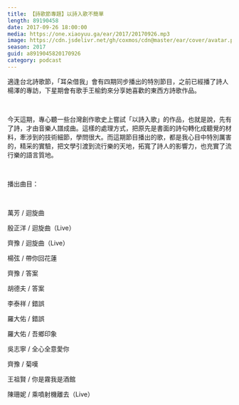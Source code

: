 ```yaml
---
title: 【詩歌節專題】以詩入歌不簡單
length: 89190458
date: 2017-09-26 18:00:00
media: https://one.xiaoyuu.ga/ear/2017/20170926.mp3
image: https://cdn.jsdelivr.net/gh/coxmos/cdn@master/ear/cover/avatar.png
season: 2017
guid: a8919045820170926
category: podcast
---
```


<p>適逢台北詩歌節，「耳朵借我」會有四期同步播出的特別節目，之前已經播了詩人楊澤的專訪，下星期會有歌手王榆鈞來分享她喜歡的東西方詩歌作品。</p>
<br/>
<p>今天這期，專心聽一些台灣創作歌史上嘗試「以詩入歌」的作品，也就是說，先有了詩，才由音樂人譜成曲。這樣的處理方式，把原先是書面的詩句轉化成聽覺的材料，牽涉到的技術細節，學問很大。而這期節目播出的歌，都是我心目中特別厲害的，精采的實驗，把文學引渡到流行樂的天地，拓寬了詩人的影響力，也充實了流行樂的語言質地。</p>
<br/>
<p>播出曲目：</p>
</p>
<br/>
<p>萬芳 / 迴旋曲</p>
<p>殷正洋 / 迴旋曲（Live）</p>
<p>齊豫 / 迴旋曲（Live）</p>
<p>楊弦 / 帶你回花蓮</p>
<p>齊豫 / 答案</p>
<p>胡德夫 / 答案</p>
<p>李泰祥 / 錯誤</p>
<p>羅大佑 / 錯誤 </p>
<p>羅大佑 / 吾鄉印象</p>
<p>吳志寧 / 全心全意愛你</p>
<p>齊豫 / 菊嘆</p>
<p>王祖賢 / 你是霧我是酒館</p>
<p>陳珊妮 / 乘噴射機離去（Live）</p>
<p>

</p> <br/>
